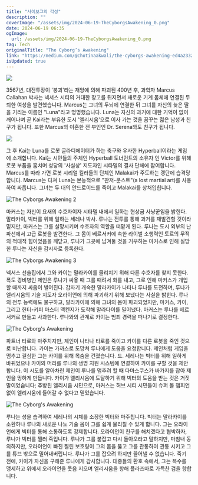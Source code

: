 ```yaml
---
title: "사이보그의 각성"
description: ""
coverImage: "/assets/img/2024-06-19-TheCyborgsAwakening_0.png"
date: 2024-06-19 06:35
ogImage:
  url: /assets/img/2024-06-19-TheCyborgsAwakening_0.png
tag: Tech
originalTitle: "The Cyborg’s Awakening"
link: "https://medium.com/@chotinaakwali/the-cyborgs-awakening-ed4a2332b1f9"
isUpdated: true
---
```


<img src="/assets/img/2024-06-19-TheCyborgsAwakening_0.png" />

3567년, 대전투장이 '붕괴'라는 재앙에 의해 파괴된 400년 후, 과학자 Marcus Callahan 박사는 넥서스 시티의 거대한 창고를 뒤지면서 새로운 기계 몸체에 연결된 두퇴한 여성을 발견했습니다. Marcus는 그녀의 두뇌에 연결한 뒤 그녀를 자신의 늦은 딸을 기리는 이름인 "Luna"라고 명명했습니다. Luna는 자신의 과거에 대한 기억이 없이 깨어나며 곧 Kai라는 부유한 도시 '엘리시움'으로 이사 가는 것을 꿈꾸는 젊은 남성과 친구가 됩니다. 또한 Marcus의 이혼한 전 부인인 Dr. Serena와도 친구가 됩니다.

<img src="/assets/img/2024-06-19-TheCyborgsAwakening_1.png" />

그 후 Kai는 Luna를 로봇 글라디에이터가 하는 축구와 유사한 Hyperball이라는 게임에 소개합니다. Kai는 시민들의 주체인 Hyperball 토너먼트의 소유자 인 Victor를 위해 로봇 부품을 훔치며 성당의 '사실상' 지도자인 시타델의 결사 단체에 참여합니다. Marcus를 따라 가면 로봇 시리얼 킬러들의 단체인 Malakai가 주도하는 갱단에 습격당합니다. Marcus는 다쳐 Luna는 본능적으로 "판저-쿤스트"(a lost martial art)를 사용하여 싸웁니다. 그녀는 두 대의 안드로이드를 죽이고 Malakai를 상처입힙니다.

<!-- cozy-coder - 수평 -->

<ins class="adsbygoogle"
     style="display:block"
     data-ad-client="ca-pub-4877378276818686"
     data-ad-slot="1107185301"
     data-ad-format="auto"
     data-full-width-responsive="true"></ins>

<script>
     (adsbygoogle = window.adsbygoogle || []).push({});
</script>

![The Cyborgs Awakening 2](/assets/img/2024-06-19-TheCyborgsAwakening_2.png)

마커스는 자신이 요새의 수호자이자 시타델 내에서 일하는 현상금 사냥꾼임을 밝힌다. 말라카이, 빅터를 위해 일하는 세레나 박사. 루나는 전투를 통해 과거를 재발견할 것이라 믿지만, 마커스는 그를 실망시키며 수호자의 역할을 떠맡게 된다. 루나는 도시 외부의 난파선에서 고급 로봇을 발견한다. 그 몸이 베르서커에 속한 라이벌 소행력인 토르의 무적의 적대적 힘이었음을 깨닫고, 루나가 그곳에 남겨둘 것을 거부하는 마커스로 인해 실망한 루나는 자신을 감시자로 등록한다.

![The Cyborgs Awakening 3](/assets/img/2024-06-19-TheCyborgsAwakening_3.png)

넥서스 선술집에서 그와 카이는 말라카이를 물리치기 위해 다른 수호자를 찾지 못한다. 폭도 경비병인 제인은 루나가 싸욯 때 그를 때려서 화를 내고, 그로 인해 마커스가 개입할 때까지 싸움이 벌어진다. 갑자기 개숙한 말라카이가 나타나 루나를 도전하며, 루나가 엘리시움의 기술 지도자 오라이언에 의해 파괴하기 위해 보냈다는 사실을 밝힌다. 루나의 전투 능력에도 불구하고, 말라카이에 의해 그녀의 몸이 파괴되었지만, 마커스, 카이, 그리고 헌터-키퍼 마스터 맥켄지가 도착해 말라다이를 밀어냈다. 마커스는 루나를 베르서커로 만들고 사과한다. 루나와의 관계로 카이는 범죄 경력을 떠나기로 결정한다.

<!-- cozy-coder - 수평 -->

<ins class="adsbygoogle"
     style="display:block"
     data-ad-client="ca-pub-4877378276818686"
     data-ad-slot="1107185301"
     data-ad-format="auto"
     data-full-width-responsive="true"></ins>

<script>
     (adsbygoogle = window.adsbygoogle || []).push({});
</script>

![The Cyborg's Awakening](/assets/img/2024-06-19-TheCyborgsAwakening_4.png)

파트너 타로와 마주치지만, 제인이 나타나 타로를 죽이고 카이를 다른 로봇을 죽인 것으로 비난합니다. 카이는 가까스로 도망쳐 루나에게 도움을 요청합니다. 제인처럼 게임을 멈추고 결심한 그는 카이를 위해 목숨을 건졌습니다. 드. 세레나는 빅터를 위해 일하게 바뀌었으나 카이의 머리를 루나의 생명 지원 시스템에 연결하여 카이를 구할 것을 제안합니다. 이 시도를 알아차린 제인이 루나를 멈추려 할 때 다마스쿠스가 바가지를 잡아 제인을 멍하게 만듭니다. 카이가 엘리시움에 도달하기 위해 빅터의 도움을 받는 것은 거짓말이었습니다; 추방된 엘리시움 시민으로, 마커스는 허브 시티 시민들이 슈퍼 볼 챔피언 없이 엘리시움에 들어갈 수 없다고 믿었습니다.

![The Cyborg's Awakening](/assets/img/2024-06-19-TheCyborgsAwakening_5.png)

루나는 성을 습격하여 세레나의 시체를 소장한 빅터와 마주칩니다. 빅터는 말라카이를 소환하나 루나의 새로운 나노 기술 몸이 그를 쉽게 물리칠 수 있게 합니다. 그는 오라이언에게 빅터를 통해 소통하도록 강제합니다. 오라이언이 친구를 해치겠다고 협박하자, 루나가 빅터를 찔러 죽입니다. 루나가 그를 붙잡고 다시 돌아오라고 말하지만, 마침내 동의하지만, 오라이언이 빠진 찔린 보호링이 그의 몸을 뚫고 그를 관통하여 관통 시키고 그를 튜브 밖으로 밀어내버립니다. 루나가 그를 잡으려 하지만 끌어낼 수 없습니다. 죽기 전에, 카이가 자신을 구해준 루나에게 감사합니다. 대중들의 환호 속에서, 그는 복수를 맹세하고 위에서 오라이언을 웃음 지으며 엘리시움을 향해 플라즈마로 가득찬 검을 향합니다.
